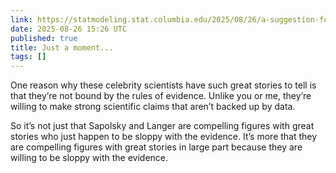 ```yaml
---
link: https://statmodeling.stat.columbia.edu/2025/08/26/a-suggestion-for-freakonomics-and-sean-carroll-interview-nick-brown/
date: 2025-08-26 15:26 UTC
published: true
title: Just a moment...
tags: []
---
```


One reason why these celebrity scientists have such great stories to tell is that they’re not bound by the rules of evidence. Unlike you or me, they’re willing to make strong scientific claims that aren’t backed up by data.

So it’s not just that Sapolsky and Langer are compelling figures with great stories who just happen to be sloppy with the evidence. It’s more that they are compelling figures with great stories in large part because they are willing to be sloppy with the evidence.
